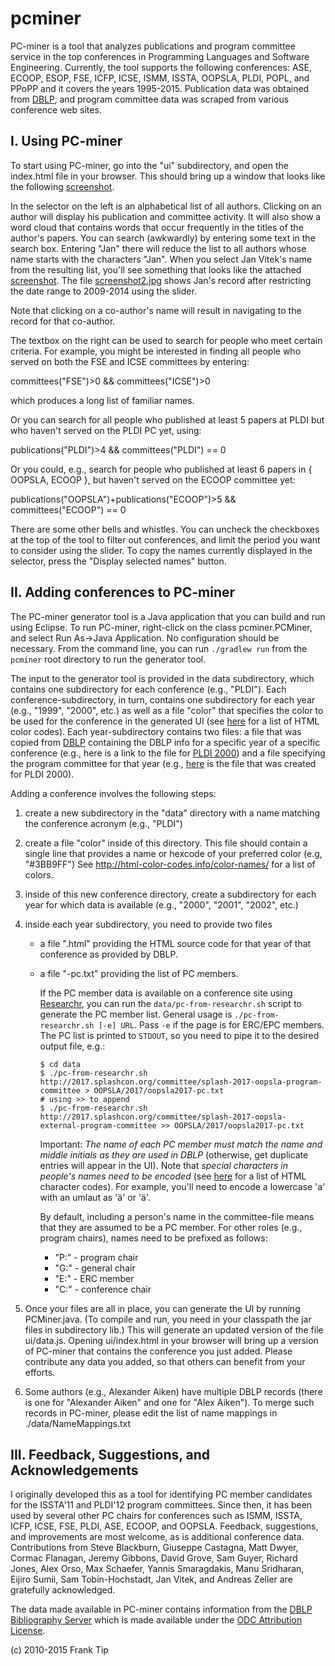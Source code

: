 pcminer
=======

PC-miner is a tool that analyzes publications and program committee service in the top conferences 
in Programming Languages and Software Engineering. Currently, the tool supports the following 
conferences: ASE, ECOOP, ESOP, FSE, ICFP, ICSE, ISMM, ISSTA, OOPSLA, PLDI, POPL, and PPoPP and it covers the years 1995-2015. 
Publication data was obtained from [DBLP](http://www.informatik.uni-trier.de/~ley/db/), and program committee data was scraped from various 
conference web sites. 

I. Using PC-miner
------------------

To start using PC-miner, go into the "ui" subdirectory, and open the index.html file in your browser.
This should bring up a window that looks like the following
[screenshot](screenshot.jpg).

In the selector on the left is an alphabetical list of all authors. Clicking on
an author will display his publication and committee activity. It will also show
a word cloud that contains words that occur frequently in the titles of the author's papers.
You can search (awkwardly) by entering some text in the search box.
Entering "Jan" there will reduce the list to all authors whose name starts
with the characters "Jan". When you select Jan Vitek's name from the
resulting list, you'll see something that looks like the attached
 [screenshot](screenshot.jpg).
The file [screenshot2.jpg](screenshot2.jpg) shows Jan's record after restricting
the date range to 2009-2014 using the slider. 
    
Note that clicking on a co-author's name will result in navigating to the record
for that co-author.    

The textbox on the right can be used to search for people who meet
certain criteria. For example, you might be interested in finding all people
who served on both the FSE and ICSE committees by entering:

committees("FSE")>0 && committees("ICSE")>0

which produces a long list of familiar names.

Or you can search for all people who published at least 5 papers at PLDI
but who haven't served on the PLDI PC yet, using:

publications("PLDI")>4 && committees("PLDI") == 0
 
Or you could, e.g., search for people who published at least 6 papers in
{ OOPSLA, ECOOP }, but haven't served on the ECOOP committee yet:

publications("OOPSLA")+publications("ECOOP")>5 && committees("ECOOP") == 0

There are some other bells and whistles. You can uncheck the checkboxes at the
top of the tool to filter out conferences, and limit the period you want to
consider using the slider. To copy the names currently displayed in the
selector, press the "Display selected names" button.

II. Adding conferences to PC-miner
----------------------------------
The PC-miner generator tool is a Java application that you can build and run using
Eclipse. To run PC-miner, right-click on the class pcminer.PCMiner, and select 
Run As->Java Application. No configuration should be necessary.  From the command
line, you can run `./gradlew run` from the `pcminer` root directory to run the
generator tool.

The input to the generator tool is provided in the data subdirectory, which
contains one subdirectory for each conference (e.g., "PLDI"). Each
conference-subdirectory, in turn, contains one subdirectory for each year
(e.g., "1999", "2000", etc.) as well as a file "color" that specifies the color
to be used for the conference in the generated UI 
(see [here](http://www.computerhope.com/htmcolor.htm) for a list of HTML color
codes). Each year-subdirectory contains two files: a file that was copied
from [DBLP](http://www.informatik.uni-trier.de/~ley/db/) containing the DBLP info for a specific year of a specific conference
(e.g., here is a link to the file for
 [PLDI 2000](http://www.informatik.uni-trier.de/~ley/db/conf/pldi/pldi2000.html))
and a file specifying the program committee for that year (e.g., 
[here](https://github.com/franktip/pcminer/blob/master/data/PLDI/2000/pldi2000-pc.txt) is the
file that was created for PLDI 2000).

Adding a conference involves the following steps:

1. create a new subdirectory in the "data" directory with a name matching the conference
   acronym (e.g., "PLDI")
   
2. create a file "color" inside of this directory. This file should contain a single
   line that provides a name or hexcode of your preferred color (e.g, "#3BB9FF")
   See http://html-color-codes.info/color-names/ for a list of colors.    
   
3. inside of this new conference directory, create a subdirectory for each year for 
   which data is available (e.g., "2000", "2001", "2002", etc.)
   
4. inside each year subdirectory, you need to provide two files
     - a file "<ConfName><year>.html" providing the HTML source code 
       for that year of that conference as provided by DBLP. 
     - a file "<ConfName><year>-pc.txt" providing the list of PC members.

       If the PC member data is available on a conference site using [Researchr](http://conf.researchr.org/),
       you can run the `data/pc-from-researchr.sh` script to generate the PC member list.  General usage is
       `./pc-from-researchr.sh [-e] URL`.  Pass `-e` if the page is for ERC/EPC members.  The PC list is
       printed to `STDOUT`, so you need to pipe it to the desired output file, e.g.:
       ```
       $ cd data
       $ ./pc-from-researchr.sh http://2017.splashcon.org/committee/splash-2017-oopsla-program-committee > OOPSLA/2017/oopsla2017-pc.txt
       # using >> to append
       $ ./pc-from-researchr.sh http://2017.splashcon.org/committee/splash-2017-oopsla-external-program-committee >> OOPSLA/2017/oopsla2017-pc.txt
       ```

       Important: *The name of each PC member must match the name and middle initials
       as they are used in DBLP* (otherwise, get duplicate entries will
       appear in the UI). Note that *special characters in people's names
       need to be encoded* (see [here](http://www.utexas.edu/learn/html/spchar.html)
       for a list of HTML character codes).  For example, you'll need to
       encode a lowercase 'a' with an umlaut as '&auml;' or '&#228;'.

       By default, including a person's name in the committee-file means
       that they are assumed to be a PC member. For other roles (e.g.,
       program chairs), names need to be prefixed as follows:
         - "P:<name>"  - program chair
         - "G:<name>"  - general chair
         - "E:<name>"  - ERC member
         - "C:<name>"  - conference chair
         
5. Once your files are all in place, you can generate the UI by running PCMiner.java.
   (To compile and run, you need in your classpath the jar files in subdirectory lib.)
   This will generate an updated version of the file ui/data.js. Opening
   ui/index.html in your browser will bring up a version of PC-miner that
   contains the conference you just added.  Please contribute any data
   you added, so that others can benefit from your efforts.
   
6. Some authors (e.g., Alexander Aiken) have multiple DBLP records (there is one
   for "Alexander Aiken" and one for "Alex Aiken"). To merge such records in
   PC-miner, please edit the list of name mappings in ./data/NameMappings.txt    
 
III. Feedback, Suggestions, and Acknowledgements
-----------------------------------------------
 
I originally developed this as a tool for identifying PC member
candidates for the ISSTA'11 and PLDI'12 program committees. Since then,
it has been used by several other PC chairs for conferences such as
ISMM, ISSTA, ICFP, ICSE, FSE, PLDI, ASE, ECOOP, and OOPSLA.  Feedback, suggestions, and
improvements are most welcome, as is additional conference data.
Contributions from Steve Blackburn, Giuseppe Castagna, Matt Dwyer, Cormac Flanagan, Jeremy Gibbons, David Grove,
Sam Guyer, Richard Jones, Alex Orso, Max Schaefer, Yannis Smaragdakis, Manu Sridharan, Eijiro Sumii, Sam Tobin-Hochstadt, Jan Vitek, 
and Andreas Zeller are gratefully acknowledged.

The data made available in PC-miner contains information from the
[DBLP Bibliography Server](http://www.informatik.uni-trier.de/~ley/db/index.html)
which is made available under the 
[ODC Attribution License](http://opendatacommons.org/licenses/by/summary/).
 
(c) 2010-2015 Frank Tip
